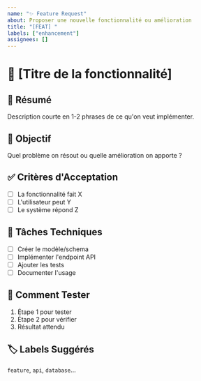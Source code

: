 ```yaml
---
name: "✨ Feature Request"
about: Proposer une nouvelle fonctionnalité ou amélioration
title: "[FEAT] "
labels: ["enhancement"]
assignees: []
---
```


# 🚀 [Titre de la fonctionnalité]

## 📝 Résumé
Description courte en 1-2 phrases de ce qu'on veut implémenter.

## 🎯 Objectif
Quel problème on résout ou quelle amélioration on apporte ?

## ✅ Critères d'Acceptation
- [ ] La fonctionnalité fait X
- [ ] L'utilisateur peut Y  
- [ ] Le système répond Z

## 🔧 Tâches Techniques
- [ ] Créer le modèle/schema
- [ ] Implémenter l'endpoint API
- [ ] Ajouter les tests
- [ ] Documenter l'usage

## 🧪 Comment Tester
1. Étape 1 pour tester
2. Étape 2 pour vérifier
3. Résultat attendu

## 🏷️ Labels Suggérés
`feature`, `api`, `database`...